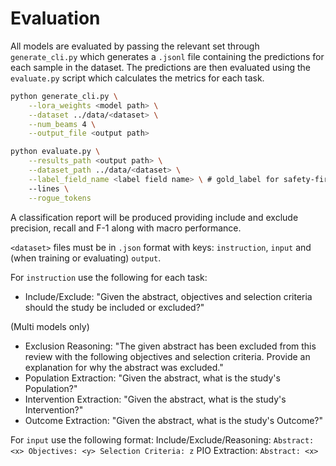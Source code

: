 # Evaluation

All models are evaluated by passing the relevant set through `generate_cli.py` which generates a `.jsonl` file containing the predictions for each sample in the dataset. The predictions are then evaluated using the `evaluate.py` script which calculates the metrics for each task.

```bash
python generate_cli.py \
    --lora_weights <model path> \
    --dataset ../data/<dataset> \
    --num_beams 4 \
    --output_file <output path>

python evaluate.py \
    --results_path <output path> \
    --dataset_path ../data/<dataset> \
    --label_field_name <label field name> \ # gold_label for safety-first, output otherwise
    --lines \
    --rogue_tokens
```

A classification report will be produced providing include and exclude precision, recall and F-1 along with macro performance.

```<dataset>``` files must be in ```.json``` format with keys: ```instruction```, ```input``` and (when training or evaluating) ```output```.

For ```instruction``` use the following for each task:

- Include/Exclude: "Given the abstract, objectives and selection criteria should the study be included or excluded?"

(Multi models only)

- Exclusion Reasoning: "The given abstract has been excluded from this review with the following objectives and selection criteria. Provide an explanation for why the abstract was excluded."
- Population Extraction: "Given the abstract, what is the study's Population?"
- Intervention Extraction: "Given the abstract, what is the study's Intervention?"
- Outcome Extraction: "Given the abstract, what is the study's Outcome?"

For ```input``` use the following format:
Include/Exclude/Reasoning: ```Abstract: <x> Objectives: <y> Selection Criteria: z```
PIO Extraction: ```Abstract: <x>```
